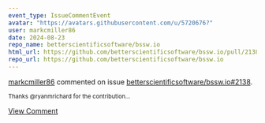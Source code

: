 ```yaml
---
event_type: IssueCommentEvent
avatar: "https://avatars.githubusercontent.com/u/5720676?"
user: markcmiller86
date: 2024-08-23
repo_name: betterscientificsoftware/bssw.io
html_url: https://github.com/betterscientificsoftware/bssw.io/pull/2138
repo_url: https://github.com/betterscientificsoftware/bssw.io
---
```


<a href='https://github.com/markcmiller86' target='_blank'>markcmiller86</a> commented on issue <a href='https://github.com/betterscientificsoftware/bssw.io/pull/2138' target='_blank'>betterscientificsoftware/bssw.io#2138</a>.

<small>Thanks @ryanmrichard for the contribution...</small>

<a href='https://github.com/betterscientificsoftware/bssw.io/pull/2138' target='_blank'>View Comment</a>